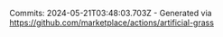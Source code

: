 Commits: 2024-05-21T03:48:03.703Z - Generated via https://github.com/marketplace/actions/artificial-grass
<br>
